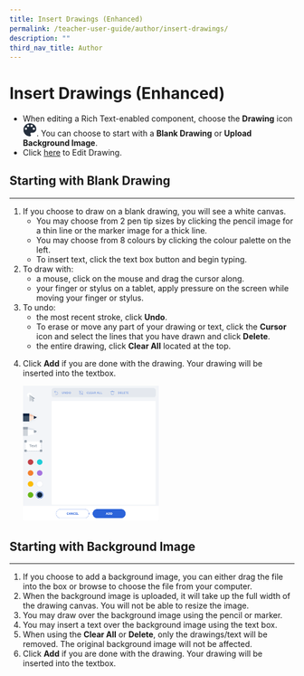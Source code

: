 ```yaml
---
title: Insert Drawings (Enhanced)
permalink: /teacher-user-guide/author/insert-drawings/
description: ""
third_nav_title: Author
---
```

<h1 id="insert-drawings-enhanced-">Insert Drawings (Enhanced)</h1>
<ul>
<li>When editing a Rich Text-enabled component, choose the <strong>Drawing</strong> icon <img style="width:1.5rem; display: inline;" src="/images/Icons/Drawing.svg">. You can choose to start with a <strong>Blank Drawing</strong> or <strong>Upload Background Image</strong>.</li>
<li>Click <a target="_blank" href="URL">here</a> to Edit Drawing.</li>
</ul>
<h2 id="-starting-with-blank-drawing-">Starting with Blank Drawing</h2>
<hr>
<ol>
<li>If you choose to draw on a blank drawing, you will see a white canvas.<ul>
<li>You may choose from 2 pen tip sizes by clicking the pencil image for a thin line or the marker image for a thick line.</li>
<li>You may choose from 8 colours by clicking the colour palette on the left.</li>
<li>To insert text, click the text box button and begin typing.</li>
</ul>
</li>
<li>To draw with:<ul>
<li>a mouse, click on the mouse and drag the cursor along.</li>
<li>your finger or stylus on a tablet, apply pressure on the screen while moving your finger or stylus.</li>
</ul>
</li>
<li>To undo:<ul>
<li>the most recent stroke, click <strong>Undo</strong>.</li>
<li>To erase or move any part of your drawing or text, click the <strong>Cursor</strong> icon and select the lines that you have drawn and click <strong>Delete</strong>.</li>
<li>the entire drawing, click <strong>Clear All</strong> located at the top.</li>
</ul>
</li>
<li><p>Click <strong>Add</strong> if you are done with the drawing. Your drawing will be inserted into the textbox.</p>
<img style="width: 50%;" src="/images/2Teacher/AU-AddDrawing1.png"><p></p>
</li>
</ol>
<h2 id="-starting-with-background-image-">Starting with Background Image</h2>
<hr>
<ol>
<li>If you choose to add a background image, you can either drag the file into the box or browse to choose the file from your computer.</li>
<li>When the background image is uploaded, it will take up the full width of the drawing canvas. You will not be able to resize the image.</li>
<li>You may draw over the background image using the pencil or marker.</li>
<li>You may insert a text over the background image using the text box.</li>
<li>When using the <strong>Clear All</strong> or <strong>Delete</strong>, only the drawings/text will be removed. The original background image will not be affected.</li>
<li>Click <strong>Add</strong> if you are done with the drawing. Your drawing will be inserted into the textbox.</li>
</ol>